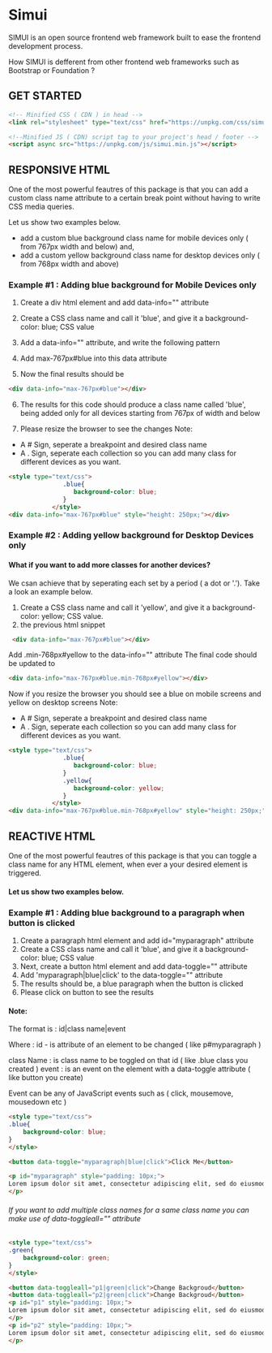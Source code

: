
# Simui
SIMUI is an open source frontend web framework built to ease the frontend development process.

How SIMUI is defferent from other frontend web frameworks such as Bootstrap or Foundation ?

## GET STARTED

```html
<!-- Minified CSS ( CDN ) in head --> 
<link rel="stylesheet" type="text/css" href="https://unpkg.com/css/simui.min.css"> 

<!--Minified JS ( CDN) script tag to your project's head / footer --> 
<script async src="https://unpkg.com/js/simui.min.js"></script> 

```
## RESPONSIVE HTML

One of the most powerful feautres of this package is that you can add a custom class name attribute to a certain break point without having to write CSS media queries.

Let us show two examples below.
- add a custom blue background class name for mobile devices only ( from 767px width and below) and,
- add a custom yellow background class name for desktop devices only ( from 768px width and above)

### Example #1 : Adding blue background for Mobile Devices only
1. Create a div html element and add data-info="" attribute

2. Create a CSS class name and call it 'blue', and give it a background-color: blue; CSS value

3. Add a data-info="" attribute, and write the following pattern

4. Add max-767px#blue into this data attribute

5. Now the final results should be
```html
<div data-info="max-767px#blue"></div>
```

6. The results for this code should produce a class name called 'blue', being added only for all
devices starting from 767px of width and below

7. Please resize the browser to see the changes
Note:

- A # Sign, seperate a breakpoint and desired class name
- A . Sign, seperate each collection so you can add many class for different devices as you want.
```html
<style type="text/css">
               .blue{
                  background-color: blue;
               }
            </style>
<div data-info="max-767px#blue" style="height: 250px;"></div>
```
### Example #2 : Adding yellow background for Desktop Devices only

#### What if you want to add more classes for another devices?

We csan achieve that by seperating each set by a period ( a dot or '.'). Take a look an example below.

1. Create a CSS class name and call it 'yellow', and give it a background-color: yellow; CSS value.
2.  the previous html snippet 
```html
 <div data-info="max-767px#blue"></div>
```
Add .min-768px#yellow to the data-info="" attribute
The final code should be updated to 
```html
<div data-info="max-767px#blue.min-768px#yellow"></div>
```
Now if you resize the browser you should see a blue on mobile screens and yellow on desktop screens
Note:

- A # Sign, seperate a breakpoint and desired class name
- A . Sign, seperate each collection so you can add many class for different devices as you want.

```html
<style type="text/css">
               .blue{
                  background-color: blue;
               }
               .yellow{
                  background-color: yellow;
               }
            </style>
<div data-info="max-767px#blue.min-768px#yellow" style="height: 250px;" class="yellow"></div>
```

## REACTIVE HTML
One of the most powerful feautres of this package is that you can toggle a class name for any HTML element, when ever a your desired element is triggered.

#### Let us show two examples below.

### Example #1 : Adding blue background to a paragraph when button is clicked

1. Create a paragraph html element and add id="myparagraph" attribute
2. Create a CSS class name and call it 'blue', and give it a background-color: blue; CSS value
3. Next, create a button html element and add data-toggle="" attribute
4. Add 'myparagraph|blue|click' to the data-toggle="" attribute
5. The results should be, a blue paragraph when the button is clicked
6. Please click on button to see the results

#### Note:

The format is : id|class name|event

Where : id - is attribute of an element to be changed ( like p#myparagraph )

class Name : is class name to be toggled on that id ( like .blue class you created )
event : is an event on the element with a data-toggle attribute ( like button you create)

Event can be any of JavaScript events such as ( click, mousemove, mousedown etc )

```html
<style type="text/css">
.blue{
    background-color: blue;
}
</style>

<button data-toggle="myparagraph|blue|click">Click Me</button>

<p id="myparagraph" style="padding: 10px;">
Lorem ipsum dolor sit amet, consectetur adipiscing elit, sed do eiusmod tempor incididunt ut labore et dolore magna aliqua.
</p>
```
###### If you want to add multiple class names for a same class name you can make use of data-toggleall="" attribute

```html
<style type="text/css">
.green{
    background-color: green;
}
</style>

<button data-toggleall="p1|green|click">Change Backgroud</button>
<button data-toggleall="p2|green|click">Change Backgroud</button>
<p id="p1" style="padding: 10px;">
Lorem ipsum dolor sit amet, consectetur adipiscing elit, sed do eiusmod tempor incididunt ut labore et dolore magna aliqua.
</p>
<p id="p2" style="padding: 10px;">
Lorem ipsum dolor sit amet, consectetur adipiscing elit, sed do eiusmod tempor incididunt ut labore et dolore magna aliqua.
</p>
```